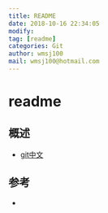 ```yaml
---
title: README
date: 2018-10-16 22:34:05	
modify: 
tag: [readme]
categories: Git
author: wmsj100
mail: wmsj100@hotmail.com
---
```


# readme

## 概述
- [git中文](http://gitbook.liuhui998.com/1_2.html)

## 参考
- []()
